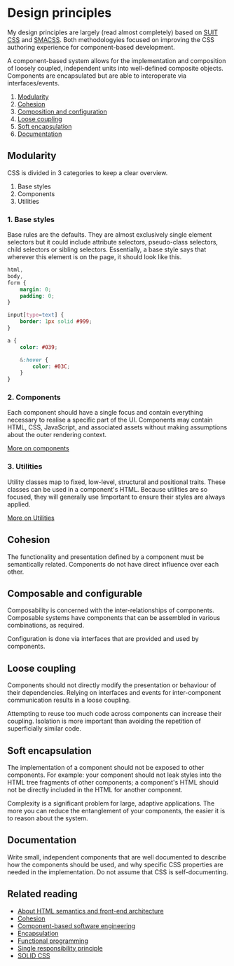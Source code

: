 # Design principles

My design principles are largely (read almost completely) based on [SUIT CSS](https://github.com/suitcss/suit/tree/master/doc) and [SMACSS](https://smacss.com/). Both methodologyies focused on improving the CSS authoring experience for component-based development.

A component-based system allows for the implementation and composition of loosely coupled, independent units into well-defined composite objects. Components are encapsulated but are able to interoperate via interfaces/events.

1. [Modularity](#modularity)
2. [Cohesion](#cohesion)
3. [Composition and configuration](#composition)
4. [Loose coupling](#coupling)
5. [Soft encapsulation](#encapsulation)
6. [Documentation](#documentation)

<a name="modularity"></a>
## Modularity
CSS is divided in 3 categories to keep a clear overview.

1. Base styles
2. Components
3. Utilities

### 1. Base styles
Base rules are the defaults. They are almost exclusively single element selectors but it could include attribute selectors, pseudo-class selectors, child selectors or sibling selectors. Essentially, a base style says that wherever this element is on the page, it should look like this.

```scss
html,
body,
form {
	margin: 0;
	padding: 0;
}

input[type=text] {
	border: 1px solid #999;
}

a {
	color: #039;

	&:hover {
		color: #03C;
	}
}
```

### 2. Components
Each component should have a single focus and contain everything necessary to realise a specific part of the UI. Components may contain HTML, CSS, JavaScript, and associated assets without making assumptions about the outer rendering context.

[More on components](components.md)

### 3. Utilities
Utility classes map to fixed, low-level, structural and positional traits. These classes can be used in a component's HTML. Because utilities are so focused, they will generally use !important to ensure their styles are always applied.

[More on Utilities](utilities.md)


<a name="cohesion"></a>
## Cohesion

The functionality and presentation defined by a component must be semantically
related. Components do not have direct influence over each other.

<a name="composition"></a>
## Composable and configurable

Composability is concerned with the inter-relationships of components.
Composable systems have components that can be assembled in various
combinations, as required.

Configuration is done via interfaces that are provided and used by components.

<a name="coupling"></a>
## Loose coupling

Components should not directly modify the presentation or behaviour of their
dependencies. Relying on interfaces and events for inter-component
communication results in a loose coupling.

Attempting to reuse too much code across components can increase their
coupling. Isolation is more important than avoiding the repetition of
superficially similar code.

<a name="encapsulation"></a>
## Soft encapsulation

The implementation of a component should not be exposed to other components.
For example: your component should not leak styles into the HTML tree fragments
of other components; a component's HTML should not be directly included in the
HTML for another component.

Complexity is a significant problem for large, adaptive applications. The more
you can reduce the entanglement of your components, the easier it is to reason
about the system.

<a name="documentation"></a>
## Documentation

Write small, independent components that are well documented to describe how
the components should be used, and why specific CSS properties are needed in
the implementation. Do not assume that CSS is self-documenting.

## Related reading

* [About HTML semantics and front-end architecture](http://nicolasgallagher.com/about-html-semantics-front-end-architecture/)
* [Cohesion](http://en.wikipedia.org/wiki/Cohesion_(computer_science))
* [Component-based software engineering](http://en.wikipedia.org/wiki/Component-based_software_engineering)
* [Encapsulation](http://en.wikipedia.org/wiki/Encapsulation_(object-oriented_programming))
* [Functional programming](http://en.wikipedia.org/wiki/Functional_programming)
* [Single responsibility principle](http://en.wikipedia.org/wiki/Single_responsibility_principle)
* [SOLID CSS](http://blog.millermedeiros.com/solid-css/)
